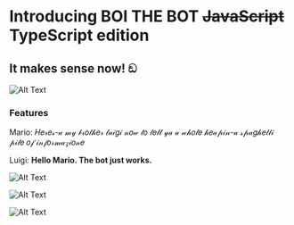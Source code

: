 # Introducing BOI THE BOT ~~JavaScript~~ TypeScript edition
## It makes sense now! ඞ

![Alt Text](https://c.tenor.com/u_uk_vEg_QIAAAAd/cute-dog.gif)

### Features
Mario: 𝐻𝑒𝓇𝑒𝓈-𝒶   𝓂𝓎   𝒷𝓇𝑜𝓉𝒽𝑒𝓇   𝓁𝓊𝒾𝑔𝒾   𝓃𝑜𝓌   𝓉𝑜   𝓉𝑒𝓁𝓁   𝓎𝒶   𝒶   𝓌𝒽𝑜𝓁𝑒   𝒽𝑒𝒶𝓅𝒾𝓃-𝒶   𝓈𝓅𝒶𝑔𝒽𝑒𝓉𝓉𝒾   𝓅𝒾𝓁𝑒   𝑜𝒻   𝒾𝓃𝒻𝑜𝓇𝓂𝒶𝓏𝒾𝑜𝓃𝑒

Luigi: **Hello Mario. The bot just works.**

![Alt Text](https://media1.tenor.com/images/9e09299b9c3f388d5a089c4971bc33b9/tenor.gif?itemid=25523805)

![Alt Text](https://media1.tenor.com/images/9637d7cf7ce45c8b4e884712d5c6863f/tenor.gif?itemid=25523806)

![Alt Text](https://media1.tenor.com/images/47ca9e882278db65247dd1531f416d95/tenor.gif?itemid=25523807)
